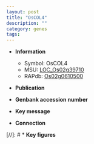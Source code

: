 ```yaml
---
layout: post
title: "OsCOL4"
description: ""
category: genes
tags: 
---
```


* **Information**  
    + Symbol: OsCOL4  
    + MSU: [LOC_Os02g39710](http://rice.uga.edu/cgi-bin/ORF_infopage.cgi?orf=LOC_Os02g39710)  
    + RAPdb: [Os02g0610500](http://rapdb.dna.affrc.go.jp/viewer/gbrowse_details/irgsp1?name=Os02g0610500)  

* **Publication**  

* **Genbank accession number**  

* **Key message**  

* **Connection**  

[//]: # * **Key figures**  



